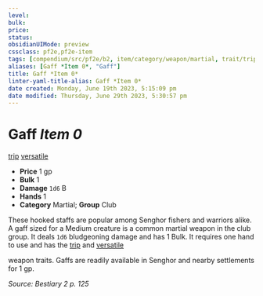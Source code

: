 ```yaml
---
level:
bulk:
price:
status:
obsidianUIMode: preview
cssclass: pf2e,pf2e-item
tags: [compendium/src/pf2e/b2, item/category/weapon/martial, trait/trip, trait/versatile]
aliases: [Gaff *Item 0*, "Gaff"]
title: Gaff *Item 0*
linter-yaml-title-alias: Gaff *Item 0*
date created: Monday, June 19th 2023, 5:15:09 pm
date modified: Thursday, June 29th 2023, 5:30:57 pm
---
```


# Gaff *Item 0*

[trip](rules/traits/trip.md) [versatile](rules/traits/versatile.md)  

- **Price** 1 gp
- **Bulk** 1
- **Damage** `1d6` B
- **Hands** 1
- **Category** Martial; **Group** Club

These hooked staffs are popular among Senghor fishers and warriors alike. A gaff sized for a Medium creature is a common martial weapon in the club group. It deals `1d6` bludgeoning damage and has 1 Bulk. It requires one hand to use and has the [trip](rules/traits/trip.md) and [versatile <P>](rules/traits/versatile.md) weapon traits. Gaffs are readily available in Senghor and nearby settlements for 1 gp.

*Source: Bestiary 2 p. 125*
